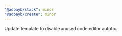 ```yaml
---
"@adbayb/stack": minor
"@adbayb/create": minor
---
```


Update template to disable unused code editor autofix.
